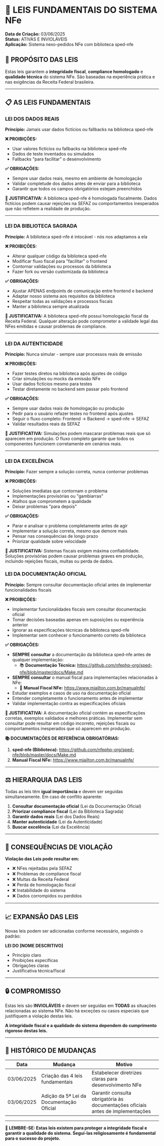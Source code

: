 # 📜 LEIS FUNDAMENTAIS DO SISTEMA NFe

**Data de Criação:** 03/06/2025  
**Status:** ATIVAS E INVIOLÁVEIS  
**Aplicação:** Sistema nexo-pedidos NFe com biblioteca sped-nfe

## 🎯 **PROPÓSITO DAS LEIS**

Estas leis garantem a **integridade fiscal**, **compliance homologado** e **qualidade técnica** do sistema NFe. São baseadas na experiência prática e nas exigências da Receita Federal brasileira.

---

## 📋 **AS LEIS FUNDAMENTAIS**

### **LEI DOS DADOS REAIS**

**Princípio:** Jamais usar dados fictícios ou fallbacks na biblioteca sped-nfe

**❌ PROIBIÇÕES:**
- Usar valores fictícios ou fallbacks na biblioteca sped-nfe
- Dados de teste inventados ou simulados
- Fallbacks "para facilitar" o desenvolvimento

**✅ OBRIGAÇÕES:**
- Sempre usar dados reais, mesmo em ambiente de homologação
- Validar completude dos dados antes de enviar para a biblioteca
- Garantir que todos os campos obrigatórios estejam preenchidos

**🎯 JUSTIFICATIVA:**
A biblioteca sped-nfe é homologada fiscalmente. Dados fictícios podem causar rejeições na SEFAZ ou comportamentos inesperados que não refletem a realidade de produção.

---

### **LEI DA BIBLIOTECA SAGRADA**

**Princípio:** A biblioteca sped-nfe é intocável - nós nos adaptamos a ela

**❌ PROIBIÇÕES:**
- Alterar qualquer código da biblioteca sped-nfe
- Modificar fluxo fiscal para "facilitar" o frontend
- Contornar validações ou processos da biblioteca
- Fazer fork ou versão customizada da biblioteca

**✅ OBRIGAÇÕES:**
- Ajustar APENAS endpoints de comunicação entre frontend e backend
- Adaptar nosso sistema aos requisitos da biblioteca
- Respeitar todas as validações e processos fiscais
- Manter a biblioteca sempre atualizada

**🎯 JUSTIFICATIVA:**
A biblioteca sped-nfe possui homologação fiscal da Receita Federal. Qualquer alteração pode comprometer a validade legal das NFes emitidas e causar problemas de compliance.

---

### **LEI DA AUTENTICIDADE**

**Princípio:** Nunca simular - sempre usar processos reais de emissão

**❌ PROIBIÇÕES:**
- Fazer testes diretos na biblioteca após ajustes de código
- Criar simulações ou mocks da emissão NFe
- Usar dados fictícios mesmo para testes
- Testar diretamente no backend sem passar pelo frontend

**✅ OBRIGAÇÕES:**
- Sempre usar dados reais de homologação ou produção
- Pedir para o usuário refazer testes no frontend após ajustes
- Seguir o fluxo completo: Frontend → Backend → sped-nfe → SEFAZ
- Validar resultados reais da SEFAZ

**🎯 JUSTIFICATIVA:**
Simulações podem mascarar problemas reais que só aparecem em produção. O fluxo completo garante que todos os componentes funcionem corretamente em cenários reais.

---

### **LEI DA EXCELÊNCIA**

**Princípio:** Fazer sempre a solução correta, nunca contornar problemas

**❌ PROIBIÇÕES:**
- Soluções imediatas que contornam o problema
- Implementações provisórias ou "gambiarras"
- Atalhos que comprometem a qualidade
- Deixar problemas "para depois"

**✅ OBRIGAÇÕES:**
- Parar e analisar o problema completamente antes de agir
- Implementar a solução correta, mesmo que demore mais
- Pensar nas consequências de longo prazo
- Priorizar qualidade sobre velocidade

**🎯 JUSTIFICATIVA:**
Sistemas fiscais exigem máxima confiabilidade. Soluções provisórias podem causar problemas graves em produção, incluindo rejeições fiscais, multas ou perda de dados.

### **LEI DA DOCUMENTAÇÃO OFICIAL**

**Princípio:** Sempre consultar documentação oficial antes de implementar funcionalidades fiscais

**❌ PROIBIÇÕES:**
- Implementar funcionalidades fiscais sem consultar documentação oficial
- Tomar decisões baseadas apenas em suposições ou experiência anterior
- Ignorar as especificações técnicas da biblioteca sped-nfe
- Implementar sem conhecer o funcionamento correto da biblioteca

**✅ OBRIGAÇÕES:**
- **SEMPRE consultar** a documentação da biblioteca sped-nfe antes de qualquer implementação:
  - 📚 **Documentação Técnica:** https://github.com/nfephp-org/sped-nfe/blob/master/docs/Make.md
- **SEMPRE consultar** o manual fiscal para implementações relacionadas à NFe:
  - 📖 **Manual Fiscal NFe:** https://www.mjailton.com.br/manualnfe/
- Estudar exemplos e casos de uso na documentação oficial
- Entender completamente o funcionamento antes de implementar
- Validar implementação contra as especificações oficiais

**🎯 JUSTIFICATIVA:**
A documentação oficial contém as especificações corretas, exemplos validados e melhores práticas. Implementar sem consultar pode resultar em código incorreto, rejeições fiscais ou comportamentos inesperados que só aparecem em produção.

**📚 DOCUMENTAÇÕES DE REFERÊNCIA OBRIGATÓRIAS:**
1. **sped-nfe (Biblioteca):** https://github.com/nfephp-org/sped-nfe/blob/master/docs/Make.md
2. **Manual Fiscal NFe:** https://www.mjailton.com.br/manualnfe/

---

## ⚖️ **HIERARQUIA DAS LEIS**

Todas as leis têm **igual importância** e devem ser seguidas simultaneamente. Em caso de conflito aparente:

1. **Consultar documentação oficial** (Lei da Documentação Oficial)
2. **Priorizar compliance fiscal** (Lei da Biblioteca Sagrada)
3. **Garantir dados reais** (Lei dos Dados Reais)
4. **Manter autenticidade** (Lei da Autenticidade)
5. **Buscar excelência** (Lei da Excelência)

---

## 🚨 **CONSEQUÊNCIAS DE VIOLAÇÃO**

**Violação das Leis pode resultar em:**
- ❌ NFes rejeitadas pela SEFAZ
- ❌ Problemas de compliance fiscal
- ❌ Multas da Receita Federal
- ❌ Perda de homologação fiscal
- ❌ Instabilidade do sistema
- ❌ Dados corrompidos ou perdidos

---

## 📈 **EXPANSÃO DAS LEIS**

Novas leis podem ser adicionadas conforme necessário, seguindo o padrão:

**LEI DO [NOME DESCRITIVO]**
- Princípio claro
- Proibições específicas
- Obrigações claras
- Justificativa técnica/fiscal

---

## 🔒 **COMPROMISSO**

Estas leis são **INVIOLÁVEIS** e devem ser seguidas em **TODAS** as situações relacionadas ao sistema NFe. Não há exceções ou casos especiais que justifiquem a violação destas leis.

**A integridade fiscal e a qualidade do sistema dependem do cumprimento rigoroso destas leis.**

---

## 📝 **HISTÓRICO DE MUDANÇAS**

| Data | Mudança | Motivo |
|------|---------|--------|
| 03/06/2025 | Criação das 4 leis fundamentais | Estabelecer diretrizes claras para desenvolvimento NFe |
| 03/06/2025 | Adição da 5ª Lei da Documentação Oficial | Garantir consulta obrigatória às documentações oficiais antes de implementações |

---

**🎯 LEMBRE-SE: Estas leis existem para proteger a integridade fiscal e garantir a qualidade do sistema. Seguí-las religiosamente é fundamental para o sucesso do projeto.**
